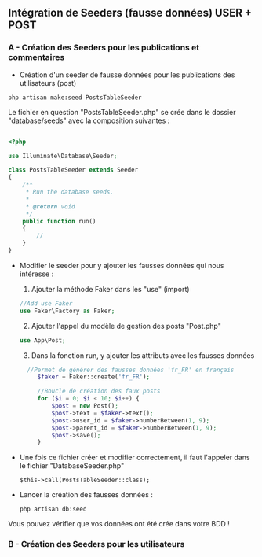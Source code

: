 ## Intégration de Seeders (fausse données) USER + POST

### A - Création des Seeders pour les publications et commentaires

-   Création d'un seeder de fausse données pour les publications des utilisateurs (post)

`php artisan make:seed PostsTableSeeder`

Le fichier en question "PostsTableSeeder.php" se crée dans le dossier "database/seeds" avec la composition suivantes :

```php

<?php

use Illuminate\Database\Seeder;

class PostsTableSeeder extends Seeder
{
    /**
     * Run the database seeds.
     *
     * @return void
     */
    public function run()
    {
        //
    }
}
```

-   Modifier le seeder pour y ajouter les fausses données qui nous intéresse :

    1. Ajouter la méthode Faker dans les "use" (import)

    ```php
    //Add use Faker
    use Faker\Factory as Faker;
    ```

    2. Ajouter l'appel du modèle de gestion des posts "Post.php"

    ```php
    use App\Post;
    ```

    3. Dans la fonction run, y ajouter les attributs avec les fausses données

    ```php
      //Permet de générer des fausses données 'fr_FR' en français
         $faker = Faker::create('fr_FR');

         //Boucle de création des faux posts
         for ($i = 0; $i < 10; $i++) {
             $post = new Post();
             $post->text = $faker->text();
             $post->user_id = $faker->numberBetween(1, 9);
             $post->parent_id = $faker->numberBetween(1, 9);
             $post->save();
         }
    ```

-   Une fois ce fichier créer et modifier correctement, il faut l'appeler dans le fichier "DatabaseSeeder.php"

    `$this->call(PostsTableSeeder::class);`

-   Lancer la création des fausses données :

    `php artisan db:seed`

Vous pouvez vérifier que vos données ont été crée dans votre BDD !


### B - Création des Seeders pour les utilisateurs

